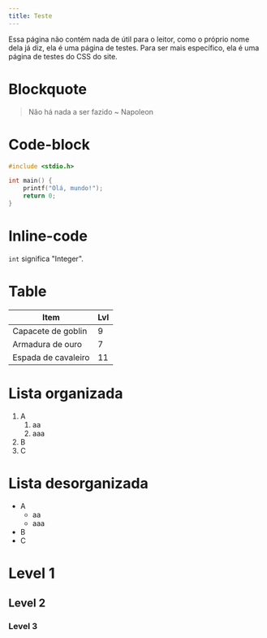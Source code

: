 ```yaml
---
title: Teste
---
```


Essa página não contém nada de útil para o leitor, como o próprio nome
dela já diz, ela é uma página de testes. Para ser mais específico, ela é
uma página de testes do CSS do site.

# Blockquote

> Não há nada a ser fazido \~ Napoleon

# Code-block

```c
#include <stdio.h>

int main() {
    printf("Olá, mundo!");
    return 0;
}
```


# Inline-code

`int` significa \"Integer\".

# Table

  | Item      |            Lvl |
  |---|---|
  |Capacete de goblin  |  9 |
  |Armadura de ouro    |  7 |
  |Espada de cavaleiro |  11|

# Lista organizada

1.  A
    1.  aa
    2.  aaa
2.  B
3.  C

# Lista desorganizada

- A
  - aa
  - aaa
- B
- C

# Level 1

## Level 2

### Level 3
